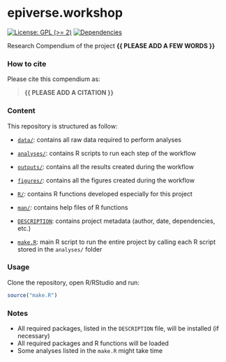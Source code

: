 
<!-- README.md is generated from README.Rmd. Please edit that file -->

# epiverse.workshop

<!-- badges: start -->

[![License: GPL (\>=
2)](https://img.shields.io/badge/License-GPL%20%28%3E%3D%202%29-blue.svg)](https://choosealicense.com/licenses/gpl-2.0/)
[![Dependencies](https://img.shields.io/badge/dependencies-2/95-green?style=flat)](#)
<!-- badges: end -->

Research Compendium of the project **{{ PLEASE ADD A FEW WORDS }}**

### How to cite

Please cite this compendium as:

> **{{ PLEASE ADD A CITATION }}**

### Content

This repository is structured as follow:

- [`data/`](https://github.com/BenSinger01/epiverse.workshop/tree/master/data):
  contains all raw data required to perform analyses

- [`analyses/`](https://github.com/BenSinger01/epiverse.workshop/tree/main/analyses/):
  contains R scripts to run each step of the workflow

- [`outputs/`](https://github.com/BenSinger01/epiverse.workshop/tree/main/outputs):
  contains all the results created during the workflow

- [`figures/`](https://github.com/BenSinger01/epiverse.workshop/tree/main/figures):
  contains all the figures created during the workflow

- [`R/`](https://github.com/BenSinger01/epiverse.workshop/tree/main/R):
  contains R functions developed especially for this project

- [`man/`](https://github.com/BenSinger01/epiverse.workshop/tree/main/man):
  contains help files of R functions

- [`DESCRIPTION`](https://github.com/BenSinger01/epiverse.workshop/tree/main/DESCRIPTION):
  contains project metadata (author, date, dependencies, etc.)

- [`make.R`](https://github.com/BenSinger01/epiverse.workshop/tree/main/make.R):
  main R script to run the entire project by calling each R script
  stored in the `analyses/` folder

### Usage

Clone the repository, open R/RStudio and run:

``` r
source("make.R")
```

### Notes

- All required packages, listed in the `DESCRIPTION` file, will be
  installed (if necessary)
- All required packages and R functions will be loaded
- Some analyses listed in the `make.R` might take time
